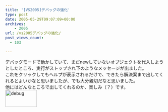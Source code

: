 ```yaml
---
title: '[VS2005]デバッグの強化'
type: post
date: 2005-05-29T09:07:09+00:00
archives:
    - 2005
url: /vs2005デバッグの強化/
post_views_count:
  - 103

---
```

デバッグモードで動かしていて、まだnewしていないオブジェクトを代入しようとしたところ、実行がストップされ下のようなメッセージが出ました。  
これをクリックしてもヘルプが表示されるだけで、できたら解決案まで出してくれるとよいかなと思いましたが、でも大分親切だなと思いました。  
他にはどんなところで出してくれるのか、楽しみ（？）です。  
<a href="https://i1.wp.com/jqinglong.html.xdomain.jp/bimg/debug.JPG" onclick="window.open(this.href, '_blank', 'width=488,height=265,scrollbars=no,resizable=no,toolbar=no,directories=no,location=no,menubar=no,status=no,left=0,top=0'); return false"><img alt="debug" title="debug" src="https://i1.wp.com/jqinglong.html.xdomain.jp/bimg/debug_thumb.JPG?resize=100%2C54" width="100" height="54" border="0" style="float: left; margin: 0px 5px 5px 0px;" data-recalc-dims="1" /></a>